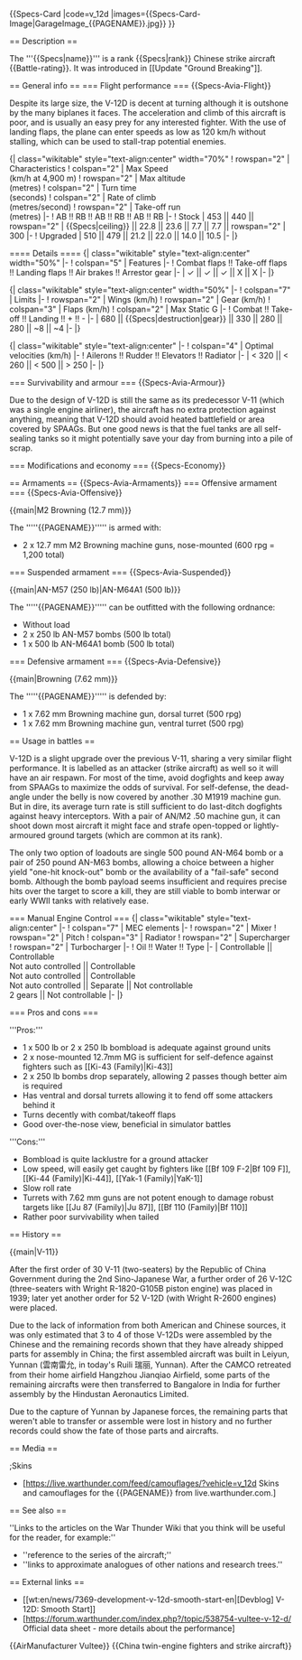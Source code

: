 {{Specs-Card
|code=v_12d
|images={{Specs-Card-Image|GarageImage_{{PAGENAME}}.jpg}}
}}

== Description ==
<!-- ''In the description, the first part should be about the history of and the creation and combat usage of the aircraft, as well as its key features. In the second part, tell the reader about the aircraft in the game. Insert a screenshot of the vehicle, so that if the novice player does not remember the vehicle by name, he will immediately understand what kind of vehicle the article is talking about.'' -->
The '''{{Specs|name}}''' is a rank {{Specs|rank}} Chinese strike aircraft {{Battle-rating}}. It was introduced in [[Update "Ground Breaking"]].

== General info ==
=== Flight performance ===
{{Specs-Avia-Flight}}
<!-- ''Describe how the aircraft behaves in the air. Speed, manoeuvrability, acceleration and allowable loads - these are the most important characteristics of the vehicle.'' -->
Despite its large size, the V-12D is decent at turning although it is outshone by the many biplanes it faces. The acceleration and climb of this aircraft is poor, and is usually an easy prey for any interested fighter. With the use of landing flaps, the plane can enter speeds as low as 120 km/h without stalling, which can be used to stall-trap potential enemies.

{| class="wikitable" style="text-align:center" width="70%"
! rowspan="2" | Characteristics
! colspan="2" | Max Speed<br>(km/h at 4,900 m)
! rowspan="2" | Max altitude<br>(metres)
! colspan="2" | Turn time<br>(seconds)
! colspan="2" | Rate of climb<br>(metres/second)
! rowspan="2" | Take-off run<br>(metres)
|-
! AB !! RB !! AB !! RB !! AB !! RB
|-
! Stock
| 453 || 440 || rowspan="2" | {{Specs|ceiling}} || 22.8 || 23.6 || 7.7 || 7.7 || rowspan="2" | 300
|-
! Upgraded
| 510 || 479 || 21.2 || 22.0 || 14.0 || 10.5
|-
|}

==== Details ====
{| class="wikitable" style="text-align:center" width="50%"
|-
! colspan="5" | Features
|-
! Combat flaps !! Take-off flaps !! Landing flaps !! Air brakes !! Arrestor gear
|-
| ✓ || ✓ || ✓ || X || X     <!-- ✓ -->
|-
|}

{| class="wikitable" style="text-align:center" width="50%"
|-
! colspan="7" | Limits
|-
! rowspan="2" | Wings (km/h)
! rowspan="2" | Gear (km/h)
! colspan="3" | Flaps (km/h)
! colspan="2" | Max Static G
|-
! Combat !! Take-off !! Landing !! + !! -
|-
| 680 <!-- {{Specs|destruction|body}} --> || {{Specs|destruction|gear}} || 330 || 280 || 280 || ~8 || ~4
|-
|}

{| class="wikitable" style="text-align:center"
|-
! colspan="4" | Optimal velocities (km/h)
|-
! Ailerons !! Rudder !! Elevators !! Radiator
|-
| < 320 || < 260 || < 500 || > 250
|-
|}

=== Survivability and armour ===
{{Specs-Avia-Armour}}
<!-- ''Examine the survivability of the aircraft. Note how vulnerable the structure is and how secure the pilot is, whether the fuel tanks are armoured, etc. Describe the armour, if there is any, and also mention the vulnerability of other critical aircraft systems.'' -->
Due to the design of V-12D is still the same as its predecessor V-11 (which was a single engine airliner), the aircraft has no extra protection against anything, meaning that V-12D should avoid heated battlefield or area covered by SPAAGs. But one good news is that the fuel tanks are all self-sealing tanks so it might potentially save your day from burning into a pile of scrap.

=== Modifications and economy ===
{{Specs-Economy}}

== Armaments ==
{{Specs-Avia-Armaments}}
=== Offensive armament ===
{{Specs-Avia-Offensive}}
<!-- ''Describe the offensive armament of the aircraft, if any. Describe how effective the cannons and machine guns are in a battle, and also what belts or drums are better to use. If there is no offensive weaponry, delete this subsection.'' -->
{{main|M2 Browning (12.7 mm)}}

The '''''{{PAGENAME}}''''' is armed with:

* 2 x 12.7 mm M2 Browning machine guns, nose-mounted (600 rpg = 1,200 total)

=== Suspended armament ===
{{Specs-Avia-Suspended}}
<!-- ''Describe the aircraft's suspended armament: additional cannons under the wings, bombs, rockets and torpedoes. This section is especially important for bombers and attackers. If there is no suspended weaponry remove this subsection.'' -->
{{main|AN-M57 (250 lb)|AN-M64A1 (500 lb)}}

The '''''{{PAGENAME}}''''' can be outfitted with the following ordnance:

* Without load
* 2 x 250 lb AN-M57 bombs (500 lb total)
* 1 x 500 lb AN-M64A1 bomb (500 lb total)

=== Defensive armament ===
{{Specs-Avia-Defensive}}
<!-- ''Defensive armament with turret machine guns or cannons, crewed by gunners. Examine the number of gunners and what belts or drums are better to use. If defensive weaponry is not available, remove this subsection.'' -->
{{main|Browning (7.62 mm)}}

The '''''{{PAGENAME}}''''' is defended by:

* 1 x 7.62 mm Browning machine gun, dorsal turret (500 rpg)
* 1 x 7.62 mm Browning machine gun, ventral turret (500 rpg)

== Usage in battles ==
<!-- ''Describe the tactics of playing in the aircraft, the features of using aircraft in a team and advice on tactics. Refrain from creating a "guide" - do not impose a single point of view, but instead, give the reader food for thought. Examine the most dangerous enemies and give recommendations on fighting them. If necessary, note the specifics of the game in different modes (AB, RB, SB).'' -->
V-12D is a slight upgrade over the previous V-11, sharing a very similar flight performance. It is labelled as an attacker (strike aircraft) as well so it will have an air respawn. For most of the time, avoid dogfights and keep away from SPAAGs to maximize the odds of survival. For self-defense, the dead-angle under the belly is now covered by another .30 M1919 machine gun. But in dire, its average turn rate is still sufficient to do last-ditch dogfights against heavy interceptors. With a pair of AN/M2 .50 machine gun, it can shoot down most aircraft it might face and strafe open-topped or lightly-armoured ground targets (which are common at its rank).

The only two option of loadouts are single 500 pound AN-M64 bomb or a pair of 250 pound AN-M63 bombs, allowing a choice between a higher yield "one-hit knock-out" bomb or the availability of a "fail-safe" second bomb. Although the bomb payload seems insufficient and requires precise hits over the target to score a kill, they are still viable to bomb interwar or early WWII tanks with relatively ease.

=== Manual Engine Control ===
{| class="wikitable" style="text-align:center"
|-
! colspan="7" | MEC elements
|-
! rowspan="2" | Mixer
! rowspan="2" | Pitch
! colspan="3" | Radiator
! rowspan="2" | Supercharger
! rowspan="2" | Turbocharger
|-
! Oil !! Water !! Type
|-
| Controllable || Controllable<br>Not auto controlled || Controllable<br>Not auto controlled || Controllable<br>Not auto controlled || Separate || Not controllable<br>2 gears || Not controllable
|-
|}

=== Pros and cons ===
<!-- ''Summarise and briefly evaluate the vehicle in terms of its characteristics and combat effectiveness. Mark its pros and cons in the bulleted list. Try not to use more than 6 points for each of the characteristics. Avoid using categorical definitions such as "bad", "good" and the like - use substitutions with softer forms such as "inadequate" and "effective".'' -->

'''Pros:'''

* 1 x 500 lb or 2 x 250 lb bombload is adequate against ground units
* 2 x nose-mounted 12.7mm MG is sufficient for self-defence against fighters such as [[Ki-43 (Family)|Ki-43]]
* 2 x 250 lb bombs drop separately, allowing 2 passes though better aim is required
* Has ventral and dorsal turrets allowing it to fend off some attackers behind it
* Turns decently with combat/takeoff flaps
* Good over-the-nose view, beneficial in simulator battles

'''Cons:'''

* Bombload is quite lacklustre for a ground attacker
* Low speed, will easily get caught by fighters like [[Bf 109 F-2|Bf 109 F]], [[Ki-44 (Family)|Ki-44]], [[Yak-1 (Family)|YaK-1]]
* Slow roll rate
* Turrets with 7.62 mm guns are not potent enough to damage robust targets like [[Ju 87 (Family)|Ju 87]], [[Bf 110 (Family)|Bf 110]]
* Rather poor survivability when tailed

== History ==
<!-- ''Describe the history of the creation and combat usage of the aircraft in more detail than in the introduction. If the historical reference turns out to be too long, take it to a separate article, taking a link to the article about the vehicle and adding a block "/History" (example: <nowiki>https://wiki.warthunder.com/(Vehicle-name)/History</nowiki>) and add a link to it here using the <code>main</code> template. Be sure to reference text and sources by using <code><nowiki><ref></ref></nowiki></code>, as well as adding them at the end of the article with <code><nowiki><references /></nowiki></code>. This section may also include the vehicle's dev blog entry (if applicable) and the in-game encyclopedia description (under <code><nowiki>=== In-game description ===</nowiki></code>, also if applicable).'' -->
{{main|V-11}}

After the first order of 30 V-11 (two-seaters) by the Republic of China Government during the 2nd Sino-Japanese War, a further order of 26 V-12C (three-seaters with Wright R-1820-G105B piston engine) was placed in 1939; later yet another order for 52 V-12D (with Wright R-2600 engines) were placed.

Due to the lack of information from both American and Chinese sources, it was only estimated that 3 to 4 of those V-12Ds were assembled by the Chinese and the remaining records shown that they have already shipped parts for assembly in China; the first assembled aircraft was built in Leiyun, Yunnan (雲南雷允, in today's Ruili 瑞丽, Yunnan). After the CAMCO retreated from their home airfield Hangzhou Jianqiao Airfield, some parts of the remaining aircrafts were then transferred to Bangalore in India for further assembly by the Hindustan Aeronautics Limited.

Due to the capture of Yunnan by Japanese forces, the remaining parts that weren't able to transfer or assemble were lost in history and no further records could show the fate of those parts and aircrafts.

== Media ==
<!-- ''Excellent additions to the article would be video guides, screenshots from the game, and photos.'' -->

;Skins
* [https://live.warthunder.com/feed/camouflages/?vehicle=v_12d Skins and camouflages for the {{PAGENAME}} from live.warthunder.com.]

== See also ==
<!-- ''Links to the articles on the War Thunder Wiki that you think will be useful for the reader, for example:''
* ''reference to the series of the aircraft;''
* ''links to approximate analogues of other nations and research trees.'' -->
''Links to the articles on the War Thunder Wiki that you think will be useful for the reader, for example:''

* ''reference to the series of the aircraft;''
* ''links to approximate analogues of other nations and research trees.''

== External links ==
<!-- ''Paste links to sources and external resources, such as:''
* ''topic on the official game forum;''
* ''other literature.'' -->

* [[wt:en/news/7369-development-v-12d-smooth-start-en|[Devblog] V-12D: Smooth Start]]
* [https://forum.warthunder.com/index.php?/topic/538754-vultee-v-12-d/ Official data sheet - more details about the performance]

{{AirManufacturer Vultee}}
{{China twin-engine fighters and strike aircraft}}
